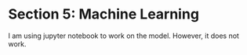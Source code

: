 # Section 5: Machine Learning

I am using jupyter notebook to work on the model.
However, it does not work.